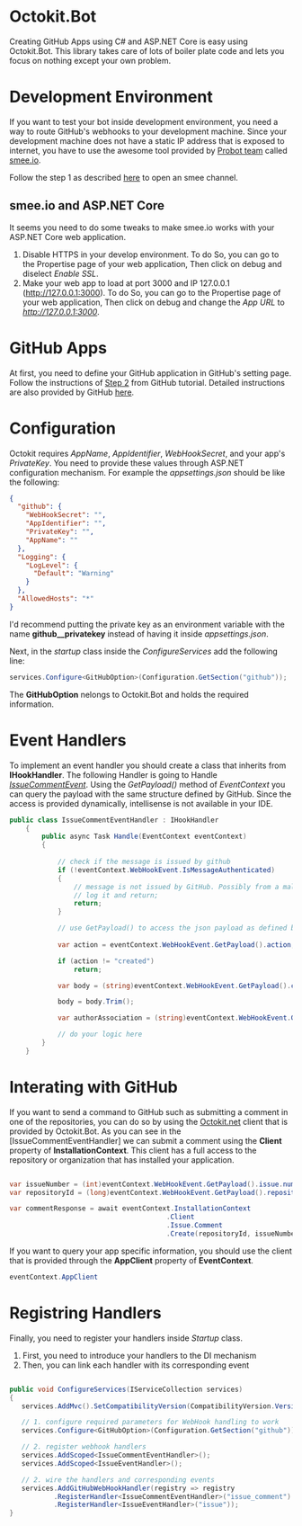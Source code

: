 # Octokit.Bot

Creating GitHub Apps using C# and ASP.NET Core is easy using Octokit.Bot. This library takes care of lots of boiler plate code and lets you focus on nothing except your own problem.

# Development Environment

If you want to test your bot inside development environment, you need a way to route GitHub's webhooks to your development machine. Since your development machine does not have a static IP address that is exposed to internet, you have to use the awesome tool provided by [Probot team](https://github.com/probot/probot) called [smee.io](https://github.com/probot/smee-client).

Follow the step 1 as described [here](https://developer.github.com/apps/quickstart-guides/setting-up-your-development-environment/#step-1-start-a-new-smee-channel) to open an smee channel.

## smee.io and ASP.NET Core

It seems you need to do some tweaks to make smee.io works with your ASP.NET Core web application.

 1. Disable HTTPS in your develop environment. To do So, you can go to the Propertise page of your web application, Then click on debug and diselect _Enable SSL_.
 2. Make your web app to load at port 3000 and IP 127.0.0.1 (http://127.0.0.1:3000). To do So, you can go to the Propertise page of your web application, Then click on debug and change the _App URL_ to _http://127.0.0.1:3000_.

# GitHub Apps

At first, you need to define your GitHub application in GitHub's setting page. Follow the instructions of [Step 2](https://developer.github.com/apps/quickstart-guides/setting-up-your-development-environment/#step-2-register-a-new-github-app) from GitHub tutorial. Detailed instructions are also provided by GitHub [here](https://developer.github.com/apps/building-github-apps/creating-a-github-app/).

# Configuration

Octokit requires _AppName_, _AppIdentifier_, _WebHookSecret_, and your app's _PrivateKey_. You need to provide these values through ASP.NET configuration mechanism. For example the _appsettings.json_ should be like the following:

```json
{
  "github": {
    "WebHookSecret": "",
    "AppIdentifier": "",
    "PrivateKey": "",
    "AppName": ""
  },
  "Logging": {
    "LogLevel": {
      "Default": "Warning"
    }
  },
  "AllowedHosts": "*"
}

```

I'd recommend putting the private key as an environment variable with the name **github__privatekey** instead of having it inside _appsettings.json_.

Next, in the _startup_ class inside the _ConfigureServices_ add the following line:

```C#
services.Configure<GitHubOption>(Configuration.GetSection("github"));
```

The **GitHubOption** nelongs to Octokit.Bot and holds the required information. 

# Event Handlers

To implement an event handler you should create a class that inherits from **IHookHandler**. The following Handler is going to Handle [_IssueCommentEvent_](https://developer.github.com/v3/activity/events/types/#issuecommentevent). Using the _GetPayload()_ method of _EventContext_ you can query the payload with the same structure defined by GitHub. Since the access is provided dynamically, intellisense is not available in your IDE.

```C#
public class IssueCommentEventHandler : IHookHandler
    {
        public async Task Handle(EventContext eventContext)
        {
        
            // check if the message is issued by github
            if (!eventContext.WebHookEvent.IsMessageAuthenticated)
            {
                // message is not issued by GitHub. Possibly from a malucious attacker.
                // log it and return;
                return;
            }

            // use GetPayload() to access the json payload as defined by GitHub
            
            var action = eventContext.WebHookEvent.GetPayload().action;

            if (action != "created")
                return;

            var body = (string)eventContext.WebHookEvent.GetPayload().comment.body;

            body = body.Trim();

            var authorAssociation = (string)eventContext.WebHookEvent.GetPayload().comment.author_association;

            // do your logic here
        }
    }
```

# Interating with GitHub

If you want to send a command to GitHub such as submitting a comment in one of the repositories, you can do so by using the [Octokit.net](https://github.com/octokit/octokit.net) client that is provided by Octokit.Bot. As you can see in the [IssueCommentEventHandler] we can submit a comment using the **Client** property of **InstallationContext**. This client has a full access to the repository or organization that has installed your application.

```C#

var issueNumber = (int)eventContext.WebHookEvent.GetPayload().issue.number;
var repositoryId = (long)eventContext.WebHookEvent.GetPayload().repository.id;

var commentResponse = await eventContext.InstallationContext
                                       .Client
                                       .Issue.Comment
                                       .Create(repositoryId, issueNumber, "Hello There");

```

If you want to query your app specific information, you should use the client that is provided through the **AppClient** property of **EventContext**.

```C#
eventContext.AppClient
```

# Registring Handlers

Finally, you need to register your handlers inside _Startup_ class. 

 1. First, you need to introduce your handlers to the DI mechanism
 2. Then, you can link each handler with its corresponding event
 
```C#

public void ConfigureServices(IServiceCollection services)
{
   services.AddMvc().SetCompatibilityVersion(CompatibilityVersion.Version_2_2);

   // 1. configure required parameters for WebHook handling to work
   services.Configure<GitHubOption>(Configuration.GetSection("github"));

   // 2. register webhook handlers
   services.AddScoped<IssueCommentEventHandler>();
   services.AddScoped<IssueEventHandler>();

   // 2. wire the handlers and corresponding events
   services.AddGitHubWebHookHandler(registry => registry
           .RegisterHandler<IssueCommentEventHandler>("issue_comment")
           .RegisterHandler<IssueEventHandler>("issue"));
}

```

